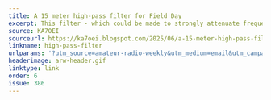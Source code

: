 ```yaml
---
title: A 15 meter high-pass filter for Field Day
excerpt: This filter - which could be made to strongly attenuate frequencies on the non-WARC amateur bands below 15 meters (e.g. 20, 40 and 80 meters) - it would have the advantage of also being usable on both 15 and 10 meters.
source: KA7OEI
sourceurl: https://ka7oei.blogspot.com/2025/06/a-15-meter-high-pass-filter-for-field.html
linkname: high-pass-filter
urlparams: '?utm_source=amateur-radio-weekly&utm_medium=email&utm_campaign=newsletter'
headerimage: arw-header.gif
linktype: link
order: 6
issue: 386
---
```

